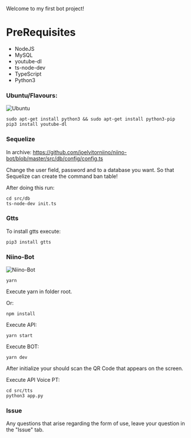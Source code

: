Welcome to my first bot project! 

# PreRequisites

- NodeJS
- MySQL
- youtube-dl
- ts-node-dev
- TypeScript
- Python3

### Ubuntu/Flavours:
![Ubuntu](https://seeklogo.com/images/U/ubuntu-logo-8FDEC6A07B-seeklogo.com.png)
```
sudo apt-get install python3 && sudo apt-get install python3-pip
pip3 install youtube-dl
```

### Sequelize

In archive: https://github.com/joelvitorniino/niino-bot/blob/master/src/db/config/config.ts

Change the user field, password and to a database you want. So that Sequelize can create the command ban table!

After doing this run:
```
cd src/db
ts-node-dev init.ts
```

### Gtts
To install gtts execute:
```
pip3 install gtts
```

### Niino-Bot
![Niino-Bot](https://instagram.fsdu11-1.fna.fbcdn.net/v/t51.2885-15/sh0.08/e35/s640x640/242886219_588310472536218_255317743731962591_n.jpg?_nc_ht=instagram.fsdu11-1.fna.fbcdn.net&_nc_cat=106&_nc_ohc=nNiFx1kOubQAX-4wST6&edm=AABBvjUBAAAA&ccb=7-4&oh=446d6a947dba20998cf70ca513d433c9&oe=618B5A71&_nc_sid=83d603)

```
yarn
```

Execute yarn in folder root.

Or:

```
npm install
```

Execute API:
```
yarn start
```

Execute BOT:
```
yarn dev
```

After initialize your should scan the QR Code that appears on the screen.


Execute API Voice PT:
```
cd src/tts
python3 app.py
```

### Issue
Any questions that arise regarding the form of use, leave your question in the "Issue" tab.
